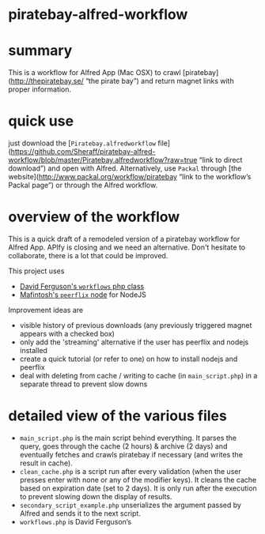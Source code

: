 piratebay-alfred-workflow
=========================

# summary
This is a workflow for Alfred App (Mac OSX) to crawl [piratebay](http://thepiratebay.se/ “the pirate bay”) and return magnet links with proper information.

# quick use
just download the [`Piratebay.alfredworkflow` file](https://github.com/Sheraff/piratebay-alfred-workflow/blob/master/Piratebay.alfredworkflow?raw=true “link to direct download”) and open with Alfred.
Alternatively, use `Packal` through [the website](http://www.packal.org/workflow/piratebay “link to the workflow’s Packal page”) or through the Alfred workflow.

# overview of the workflow
This is a quick draft of a remodeled version of a piratebay workflow for Alfred App. APIfy is closing and we need an alternative. Don't hesitate to collaborate, there is a lot that could be improved.

This project uses
- [David Ferguson's `workflows` php class](http://dferg.us/workflows-class/ "Workflows Class")
- [Mafintosh's `peerflix` node](https://github.com/mafintosh/peerflix "peerflix on github") for NodeJS

Improvement ideas are
- visible history of previous downloads (any previously triggered magnet appears with a checked box)
- only add the 'streaming' alternative if the user has peerflix and nodejs installed
- create a quick tutorial (or refer to one) on how to install nodejs and peerflix
- deal with deleting from cache / writing to cache (in `main_script.php`) in a separate thread to prevent slow downs

# detailed view of the various files
- `main_script.php` is the main script behind everything. It parses the query, goes through the cache (2 hours) & archive (2 days) and eventually fetches and crawls piratebay if necessary (and writes the result in cache).
- `clean_cache.php` is a script run after every validation (when the user presses enter with none or any of the modifier keys). It cleans the cache based on expiration date (set to 2 days). It is only run after the execution to prevent slowing down the display of results.
- `secondary_script_example.php` unserializes the argument passed by Alfred and sends it to the next script.
- `workflows.php` is David Ferguson’s
